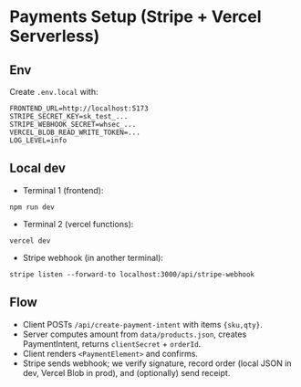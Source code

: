 # Payments Setup (Stripe + Vercel Serverless)

## Env

Create `.env.local` with:

```
FRONTEND_URL=http://localhost:5173
STRIPE_SECRET_KEY=sk_test_...
STRIPE_WEBHOOK_SECRET=whsec_...
VERCEL_BLOB_READ_WRITE_TOKEN=...
LOG_LEVEL=info
```

## Local dev

- Terminal 1 (frontend):
```
npm run dev
```
- Terminal 2 (vercel functions):
```
vercel dev
```
- Stripe webhook (in another terminal):
```
stripe listen --forward-to localhost:3000/api/stripe-webhook
```

## Flow
- Client POSTs `/api/create-payment-intent` with items `{sku,qty}`.
- Server computes amount from `data/products.json`, creates PaymentIntent, returns `clientSecret` + `orderId`.
- Client renders `<PaymentElement>` and confirms.
- Stripe sends webhook; we verify signature, record order (local JSON in dev, Vercel Blob in prod), and (optionally) send receipt.
